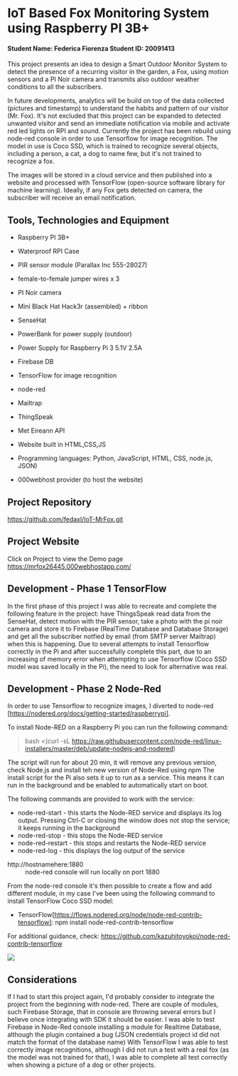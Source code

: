# IoT Based Fox Monitoring System using Raspberry PI 3B+
#### Student Name: Federica Fiorenza   Student ID: 20091413

This project presents an idea to design a Smart Outdoor Monitor System to detect the presence of a recurring visitor in the garden, a Fox, using motion sensors and a PI Noir camera and transmits also outdoor weather conditions to all the subscribers.

In future developments, analytics will be build on top of the data collected (pictures and timestamp) to understand the habits and pattern of our visitor (Mr. Fox). It's not excluded that this project can be expanded to detected unwanted visitor and send an immediate notification via mobile and activate red led lights on RPI and sound. 
Currently the project has been rebuild using node-red console in order to use Tensorflow for image recognition. The model in use is Coco SSD, which is trained to recognize several objects, including a person, a cat, a dog to name few, but it's not trained to recognize a fox. 

The images will be stored in a cloud service and then published into a website and processed with TensorFlow (open-source software library for machine learning).
Ideally, if any Fox gets detected on camera, the subscriber will receive an email notification.  

## Tools, Technologies and Equipment

* Raspberry PI 3B+ 
* Waterproof RPI Case
* PIR sensor module (Parallax Inc 555-28027)
* female-to-female jumper wires x 3
* PI Noir camera
* Mini Black Hat Hack3r (assembled) + ribbon
* SenseHat
* PowerBank for power supply (outdoor)
* Power Supply for Raspberry Pi 3 5.1V 2.5A 

* Firebase DB
* TensorFlow for image recognition
* node-red
* Mailtrap
* ThingSpeak
* Met Eireann API

* Website built in HTML,CSS,JS
* Programming languages: Python, JavaScript, HTML, CSS, node.js, JSON) 
* 000webhost provider (to host the website)

## Project Repository
https://github.com/fedaxl/IoT-MrFox.git

## Project Website
Click on Project to view the Demo page
https://mrfox26445.000webhostapp.com/

## Development - Phase 1 TensorFlow
In the first phase of this project I was able to recreate and complete the following feature in the project: have ThingsSpeak read data from the SenseHat, detect motion with the PIR sensor, take a photo with the pi noir camera and store it to Firebase (RealTime Database and Database Storage) and get all the subscriber notfied by email (from SMTP server Mailtrap) when this is happening.
Due to several attempts to install Tensorflow correctly in the Pi and after successfully complete this part, due to an increasing of memory error when attempting to use Tensorflow (Coco SSD model was saved locally in the Pi), the need to look for alternative was real. 

## Development - Phase 2 Node-Red
In order to use Tensorflow to recognize images, I diverted to node-red [https://nodered.org/docs/getting-started/raspberrypi]. 

To install Node-RED on a Raspberry Pi you can run the following command:
>bash <(curl -sL https://raw.githubusercontent.com/node-red/linux-installers/master/deb/update-nodejs-and-nodered)

The script will run for about 20 min, it will remove any previous version, check Node.js and install teh new version of Node-Red using npm
The install script for the Pi also sets it up to run as a service. This means it can run in the background and be enabled to automatically start on boot.

The following commands are provided to work with the service:

* node-red-start - this starts the Node-RED service and displays its log output. Pressing Ctrl-C or closing the window does not stop the service; it keeps running in the background
* node-red-stop - this stops the Node-RED service
* node-red-restart - this stops and restarts the Node-RED service
* node-red-log - this displays the log output of the service

<dl>
 <dt>http://hostnamehere:1880</dt>
 <dd>node-red console will run locally on port 1880</dd>
</dl>

From the node-red console it's then possible to create a flow and add different module, in my case I've been using the following command to install TensorFlow Coco SSD model:
* TensorFlow[https://flows.nodered.org/node/node-red-contrib-tensorflow]:  npm install node-red-contrib-tensorflow  

For additional guidance, check: https://github.com/kazuhitoyokoi/node-red-contrib-tensorflow

![](https://i.ibb.co/sb2vsRW/node-red.png)

## Considerations
If I had to start this project again, I'd probably consider to integrate the project from the beginning with node-red. 
There are couple of modules, such Firebase Storage, that in console are throwing several errors but I believe once integrating with SDK it should be easier.
I was able to test Firebase in Node-Red console installing a module for Realtime Database, although the plugin contained a bug (JSON credentials project id did not match the format of the database name)
With TensorFlow I was able to test correctly image recognitions, although I did not run a test with a real fox (as the model was not trained for that), I was able to complete all test correctly when showing a picture of a dog or other projects.



